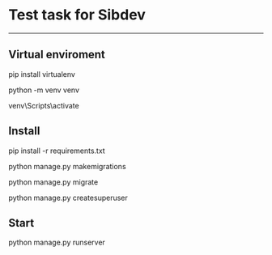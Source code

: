 <h1>Test task for Sibdev</h1>

<hr>

<h2>Virtual enviroment</h2>
<p>pip install virtualenv</p>
<p>python -m venv venv</p>
<p>venv\Scripts\activate</p>

<h2>Install</h2>
<p>pip install -r requirements.txt</p>
<p>python manage.py makemigrations</p>
<p>python manage.py migrate</p>
<p>python manage.py createsuperuser</p>

<h2>Start</h2>
<p>python manage.py runserver</p>
